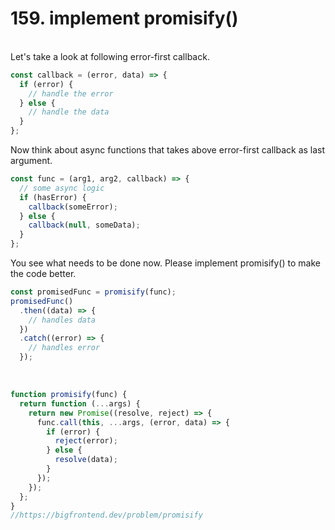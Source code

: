 <h1>159. implement promisify()
</h1>

<br/>
Let's take a look at following error-first callback.

```js
const callback = (error, data) => {
  if (error) {
    // handle the error
  } else {
    // handle the data
  }
};
```

Now think about async functions that takes above error-first callback as last argument.

```js
const func = (arg1, arg2, callback) => {
  // some async logic
  if (hasError) {
    callback(someError);
  } else {
    callback(null, someData);
  }
};
```

You see what needs to be done now. Please implement promisify() to make the code better.

```js
const promisedFunc = promisify(func);
promisedFunc()
  .then((data) => {
    // handles data
  })
  .catch((error) => {
    // handles error
  });
```

<br/>

```javascript
function promisify(func) {
  return function (...args) {
    return new Promise((resolve, reject) => {
      func.call(this, ...args, (error, data) => {
        if (error) {
          reject(error);
        } else {
          resolve(data);
        }
      });
    });
  };
}
//https://bigfrontend.dev/problem/promisify
```

